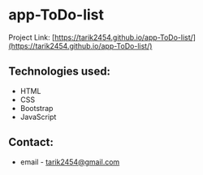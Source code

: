 # app-ToDo-list

Project Link: [https://tarik2454.github.io/app-ToDo-list/](https://tarik2454.github.io/app-ToDo-list/)

## Technologies used:

* HTML
* CSS
* Bootstrap
* JavaScript


## Contact:

* email - tarik2454@gmail.com
